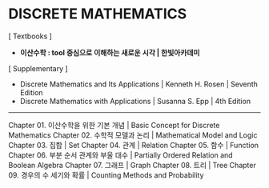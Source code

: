 # DISCRETE MATHEMATICS

[ Textbooks ]  
* **이산수학 : tool 중심으로 이해하는 새로운 시각 | 한빛아카데미**  

[ Supplementary ]  
* Discrete Mathematics and Its Applications | Kenneth H. Rosen | Seventh Edition
* Discrete Mathematics with Applications | Susanna S. Epp | 4th Edition 

---

Chapter 01. 이산수학을 위한 기본 개념 | Basic Concept for Discrete Mathematics
Chapter 02. 수학적 모델과 논리 | Mathematical Model and Logic
Chapter 03. 집합 | Set
Chapter 04. 관계 | Relation
Chapter 05. 함수 | Function
Chapter 06. 부분 순서 관계와 부울 대수 | Partially Ordered Relation and Boolean Algebra
Chapter 07. 그래프 | Graph
Chapter 08. 트리 | Tree
Chapter 09. 경우의 수 세기와 확률 | Counting Methods and Probability
